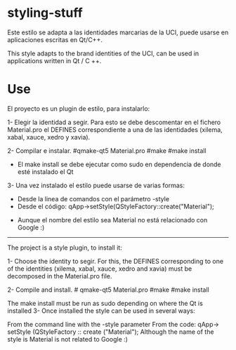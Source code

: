 styling-stuff
============

Este estilo se adapta a las identidades marcarias de la UCI, puede usarse en aplicaciones 
escritas en Qt/C++.

This style adapts to the brand identities of the UCI, can be used in applications written in Qt / C ++.

Use
===
El proyecto es un plugin de estilo, para instalarlo:

1- Elegir la identidad a segir. Para esto se debe descomentar en el fichero Material.pro
   el DEFINES correspondiente a una de las identidades (xilema, xabal, xauce, xedro y xavia).

2- Compilar e instalar.
#qmake-qt5 Material.pro
#make
#make install
* El make install se debe ejecutar como sudo en dependencia de donde esté instalado el Qt

3- Una vez instalado el estilo puede usarse de varias formas:
- Desde la linea de comandos con el parámetro -style
- Desde el código:
qApp->setStyle(QStyleFactory::create("Material");

* Aunque el nombre del estilo sea Material no está relacionado con Google :)
------------------------------------------------------------------------------------

The project is a style plugin, to install it:

1- Choose the identity to segir. For this, the DEFINES corresponding to one of the identities (xilema, xabal, xauce, xedro and xavia) must be decomposed in the Material.pro file.

2- Compile and install. # qmake-qt5 Material.pro #make #make install

The make install must be run as sudo depending on where the Qt is installed
3- Once installed the style can be used in several ways:

From the command line with the -style parameter
From the code: qApp-> setStyle (QStyleFactory :: create ("Material");
Although the name of the style is Material is not related to Google :)
